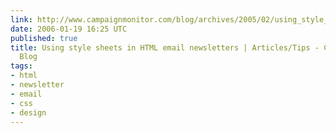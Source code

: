 ```yaml
---
link: http://www.campaignmonitor.com/blog/archives/2005/02/using_style_she.html
date: 2006-01-19 16:25 UTC
published: true
title: Using style sheets in HTML email newsletters | Articles/Tips - Campaign Monitor
  Blog
tags:
- html
- newsletter
- email
- css
- design
---
```



